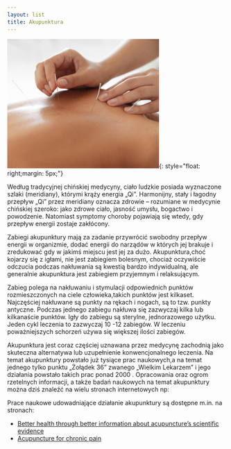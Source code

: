 ```yaml
---
layout: list
title: Akupunktura
---
```


![Akupunktura](/assets/img/akupunktura.jpg){: style="float: right;margin: 5px;"}

Według tradycyjnej chińskiej medycyny, ciało ludzkie posiada wyznaczone szlaki (meridiany), którymi krąży energia „Qi”. Harmonijny, stały i łagodny przepływ „Qi” przez meridiany oznacza zdrowie – rozumiane w medycynie chińskiej szeroko: jako zdrowe ciało, jasność umysłu, bogactwo i powodzenie. Natomiast symptomy choroby pojawiają się wtedy, gdy przepływ energii zostaje zakłócony.

Zabiegi akupunktury mają za zadanie przywrócić swobodny przepływ energii w organizmie, dodać energii do narządów w których jej brakuje i zredukować gdy w jakimś miejscu jest jej za dużo. Akupunktura,choć kojarzy się z igłami, nie jest zabiegiem bolesnym, chociaż oczywiście odczucia podczas nakłuwania są kwestią bardzo indywidualną, ale generalnie akupunktura jest zabiegiem przyjemnym i relaksującym. 

Zabieg polega na nakłuwaniu i stymulacji odpowiednich punktów rozmieszczonych na ciele człowieka,takich punktów jest kilkaset. Najczęściej nakłuwane są punkty na rękach i nogach, są to tzw. punkty antyczne. Podczas jednego zabiegu nakłuwa się zazwyczaj kilka lub kilkanaście punktów. Igły do zabiegu są sterylne, jednorazowego użytku. Jeden cykl leczenia to zazwyczaj 10 -12 zabiegów. W leczeniu poważniejszych schorzeń używa się większej ilości zabiegów. 

Akupunktura jest coraz częściej uznawana przez medycynę zachodnią jako skuteczna alternatywa lub uzupełnienie konwencjonalnego leczenia. Na temat akupunktury powstało już tysiące prac naukowych,a na temat jednego tylko punktu „Żołądek 36” zwanego „Wielkim Lekarzem” i jego działania powstało takich prac ponad 2000 . Opracowania oraz ogrom rzetelnych informacji, a także badań naukowych na temat akupunktury można dziś znaleźć na wielu stronach internetowych np:

Prace naukowe udowadniające działanie akupunktury są dostępne m.in. na stronach:

- [Better health through better information about acupuncture’s scientific evidence](https://www.evidencebasedacupuncture.org)
- [Acupuncture for chronic pain](https://www.ncbi.nlm.nih.gov/pmc/articles/PMC4036643/)
